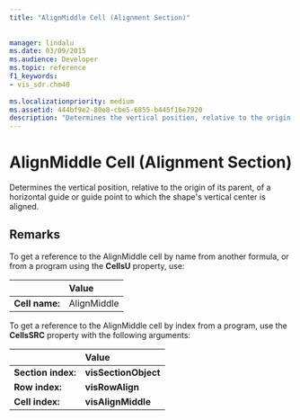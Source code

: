 ```yaml
---
title: "AlignMiddle Cell (Alignment Section)"
 
 
manager: lindalu
ms.date: 03/09/2015
ms.audience: Developer
ms.topic: reference
f1_keywords:
- vis_sdr.chm40
 
ms.localizationpriority: medium
ms.assetid: 444bf9e2-80e8-cbe5-6855-b445f16e7920
description: "Determines the vertical position, relative to the origin of its parent, of a horizontal guide or guide point to which the shape's vertical center is aligned."
---
```


# AlignMiddle Cell (Alignment Section)

Determines the vertical position, relative to the origin of its parent, of a horizontal guide or guide point to which the shape's vertical center is aligned.
  
## Remarks

To get a reference to the AlignMiddle cell by name from another formula, or from a program using the **CellsU** property, use: 
  
||Value |
|:-----|:-----|
| **Cell name:**  <br/> | AlignMiddle  <br/> |
   
To get a reference to the AlignMiddle cell by index from a program, use the **CellsSRC** property with the following arguments: 
  
||Value |
|:-----|:-----|
| **Section index:**  <br/> |**visSectionObject** <br/> |
| **Row index:**  <br/> |**visRowAlign** <br/> |
| **Cell index:**  <br/> |**visAlignMiddle** <br/> |
   

